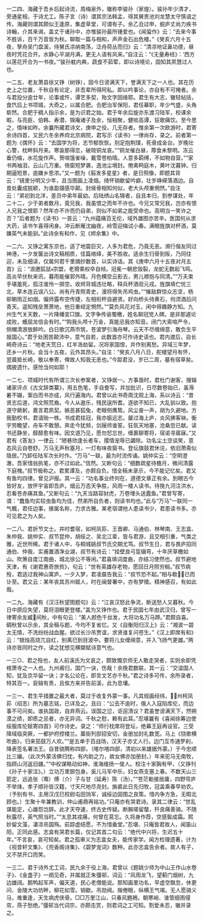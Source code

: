 <!-- { "loadSidebar": true } -->
一二四、海藏于吾乡后起诗流，周梅泉外，辙称李骏孙（家煌）。骏孙年少清才，旁通星相，于诗尤工。陈子言（诗）谓其宗法韩孟，得其舅贵池刘龙慧太守慎谙之传。海藏则谓其颇似王逢原，集虚草堂，可谓有子。余乙丑过申，蜕庐丈尚力疾书诗翰，介其来谒，盖丈于诸孙中，亦惟骏孙最所锺爱也。《闻蛩作》云：“去来今事不胜诉，百千万音皆为秋。聊取一篇与相和，声声金石出危楼。”《癸亥六月十五夜，孥舟吴门盘溪，侍舅氏凉纳南荡，泛舟荷丛而归》云：“清凉地证鼻功德，昼夜时凭花合开。水静心平湖月满，更无人语有风来。”自注云：“《无量寿经》：‘西方以莲花开合为一书夜。’”骏孙躭内典，蔬食不茹荤，即以诗境论，固知其夙慧过人也。

一二五、老友萧县徐又铮（树铮），固今日谤满天下，誉满天下之一人也。其在历史上之位置，千秋自有论定，非吾辈所得阿私。即以吟事论，亦自有不可掩者。余与君投分逾廿年，论事或忤，谭艺多契，殆文字因缘耶。君生有大志，辙轻帖括，食饩后上书项城，大奇之，以属合肥。合肥治军保阳，君任幕职，年少气盛，头角崭然。合肥于稠人指示余，是为识君之始。君于年余后旋亦东渡习陆军，校课余暇，与亮臣、伯韩、寿潜、锦庵诸子及余，恒相聚，健啖高谭，狂歌痛饮。至今思之，情味如昨。余曩所藏君诗文，庚申之役，几无存者。惟余第一次欧游时，君寄余诗四首，又民六冬余养疴北京病院，君写示《读书》一律尚存，录之。前者第一题为《偶怀》云：“去国学为将，志节郁恢恢。刖足抱荆璞，死骨成金台。岁晚壮心警，枕畔斜月来。寒衾那得恋，破晓铜龙哀。”“铜龙催白昼，蓐食未黎明。冻云垂仍缩，水花旋作声。贺喧饿雀噪，戴雪苍柏晴。人意多羁缚，不如物自营。”“家书两袖泪，云山几万重。倚窗短梦袭，逸池尘境封。倦禽眄庭木，黄叶沈暮钟。归期逼短景，逾嫌乡思浓。”又一题为《翦发多星星》者，是日照像，即题其背云：“镜里分明又少年，且当图画上凌烟。绮怀销歇留吟癖，壮岁峥嵘落酒边。自昔处囊成脱颖，为谁盈镊感华颠。封侯骨相知何似，老大头颅重惘然。”自注云：“弟初到北洋，差员中弟年最幼。后陆绣山名锦者，自且本归，到参谋处，年二十二，少于弟者数月，竟兄我，我虽恨之而年不许也。今兄又常兄我，岂亦有恨人兄我之恨耶？然年亦不许而仍自弟，则似不如弟之能受命也。高明当一笑许之否？”后者题为《读书》一首云：“九州蕴痛百无伦，域外雄图亦苦辛。医国何从求大药，读书乍喜得闲身。冲云断雁沈幽夜，岭雪迎梅试小春。满眼旌旗对杯酒，莫嫌英气未能驯。”此诗余有和作，见《烬余集》中。

一二六、又铮之寓东京也，适了地震巨灾，人多为君危，乃竟无恙。濒行偕友同过神港，一夕发箧出诗文稿相质，佳篇络绎，美不胜收。适余生归骨到阪，乃同往迎，未及细读，仅属何君千里摘抄数首，以实诗话。其《庚申六月十五夜对月五首》云：“浪邀狐鼠宗盟，老猾乘权卒自倾。冠冕一朝悲毁裂，龙蛇无数起飞鸣。高炎早伏秋来讯，暮雨能催郭外晴。月色横空云影去，男儿襟抱与同清。”“万夫束手堪羞死，孤注谁怜一掷空。收烬背城违壮略，释兵杯酒诳元戎。旌旗填伫忧三北，草木连云误八公。尚有丹青照青史，漫将得失吊鸡虫。”“摧敌群惊众志坚，杨邨朝雨正如烟。偏师露布空传捷，左相衔杯自避贤。好向桥头待黄石，何须酒后问青天。遥知残垒萧萧地，他日重经定惘然。”“莫负风花对玉，闲中得趣静方知。九州生气关天数，一片降幡变□旗。文字争传谕蜀檄，姓名聊冠党人碑。是非那遽论成败，蠖屈龙信会有时。”“购我头颅十万金，真能忌我亦知音。闭门大索喧严令，侧帽清游放醉吟。白日歌沉燕市筑，苍波梦引海舟琴。云天不尽缠绵意，敢负生平报国心。”君于处困苦颠沛中，意气自若，此数首亦可作诗史读也。君内渡后，自长崎奇诗云：“地老天荒日，红羊浩劫留。况将家国恨，并作别离愁。异域三年梦，还乡一片秋。会当十五夜，云外其昂头。”自注：“癸亥八月八日，舵楼望月有怀，翌晨抵长崎，敬以奉寄，俾故人知我无恙也。”今距君没，岁已二周，墓有宿草矣。偶披遗什。感怆当何如耶！

一二七、项城时代有所谓三次长参案者，又铮居一。方事亟时，君杜门谢客，搜辑诸家评点《古文辞类纂》，用五色笔，手自誊写，并加批识，日尽数卷始已，虽溽暑不辍，案白而书亦成，风行遍海内。君曾以此书奇周沈观上海，系以诗云：“昔贤志后道，鸿文照荒裔。今人从遨乐，残民逞所耆。逐欲不知已，大乱驯以致。抱道守厥躬，嘉言君夙契。嫉恶甚狐兔，老眼侧鹰鸷。风尘奋一声，胡为久避地。方我勤校书，君请贻一帙。书成君挂冠，我亦振远志。屡过海上庐，炎风拂客袂。衡宇劳瞻望，舟车不敢憩。奔走今犹频，剑屦师谁誓。狂氛天地塞，沧桑忽已献。读书还静坐，醇醇愈有味。因文道乃见，愿勿恝忘世。缠裹聊寄将，宿诺寻寤寐。”又君有《答友》一律云：“陋巷欣逢长者车，撄情宠辱已蠲除。功名尘土空谈笑，意态风云自卷舒。万马无声秋塞月，一灯有味夜窗书。登坛旗鼓君休诧，依旧萧斋似隐居。”乃卸任陆军次长时作。“万马”一联，最为时流传诵。姚仲实云：“空明澄澈，吾家惜翁执笔，亦不过如此。”信然。又断句云：“细数疏星待檐月，微间清露下庭槐。”叔节极称之。君累谭及，亦颇自负。惜全稿未录示，今不能记忆矣。君又有鱼均四律。曾见沪报。其一云：“功名事业终何在，道德文章正有余。到眼古今皆好友，放怀宇宙即吾庐。烟云万态天争胜，风雨一楼人读书。待挽九河注洪水，忍看苍赤痛其鱼。”又断句云：“九天当路容豺虎，万卷埋头送蠹鱼。”君曾写寄，谓：“蠢鱼均实较虫鱼均为佳，然弟所自负者，则读书均也。”此与“万马”一联同一气概，君任边事，掾属名称，力求古雅。某老宿谓他人患读书少，君患读书多。亦可见君之为人矣。

一二八、君折节文士。并时耆宿，如柯凤荪、王晋卿、马通伯、林琴南、王志盒、朱仲我、姚仲实、叔节昆仲，胡绥之、吴北江辈，皆与君游，且交相引重，气类之雅，近世所稀。君于诸人中，与桐城姚叔节氏交期尤笃。叔节生日，君与畏庐招同通伯、仲我、实甫置酒净业湖，叔节有诗云：“挂壁良弓踅辍弯，十年厌草檄如山。吹箫自度江南曲，城北徐公不等闲。”君喜填词度曲，亦结习使然也。叔节避地天津，有《谢君惠奇旅赀》，句云：“世有英雄存老物，愿回日月照穷榈。”叔节病殁，君适过我神山寓庐。一夕入梦，君凌晨告我云：“叔节恐不起。”相与欷，已而讣至。君又云：某年丧其苏州姬人，时在闽督署中，亦有梦徵。精神感召，有如此哉。

一二九、海藏有《汉汪秋望图题句》云：“江哀汉怒此争流，断送愁人又暮秋。今日中原应失望，莫将泪眼更登楼。”盖为又铮作也。君于民国七年由武汉归，曾写一律寄余友臧间秋，中有句云：“美人颜色千丝发，大将功名万马蹄。”君颇自喜。碉秋曾以示余，其全稿与题，今均不复省忆。又《自衡阳归汉上》云：“湘波一碧太无情，不洗纷纷战血腥。欲过长沙吊贾谊，求贤谁复问苍生。”《汉上即席有和》云：“银烛高烧兀自红，别离已到目波中。要将儿女缠绵意，并入飞扬气更雄。”两诗亦皆同时之作，读之犹想见横槊赋诗意气也。

一三○、君之殁也，友人前溪氏为文哀之，颇致慨京师无人敢走哭者，实则余即凭棺萧寺之一人也。九州甫归，国门一诀，伤哉！余挽君数联，其一云：“交谊国人知，犹及京华留一诀；才名公论在，即言文艺亦千秋。”君之诗多可传，余所录者，特其百一。裒辑有责，且俟方来并告前溪，此为息壤。

一三一、君生平措置之最大者，莫过于收复外蒙一事。凡其规画经纬，州柯凤荪（绍忞）所为墓志铭，已详及之。且曰：“公去不逾时，俄人入寇陷库伦，而边事不可问矣。谁执国政，自弃燕云。误国之愆，讵逭清议？君虽誉谤满天下，然朔漠之绩，即质之忌者，亦无异词。千秋之慰，赖有此耳。”忍堪曩有《喜闻徐筹边使绥服库伦赋寄四首》可作诗史。录之：“师行枕席将登坛，绝幕王庭再设官。三受降域临突厥，一都护府控楼兰。藁街列邸招安切，金册加封礼数宽。马上《铙歌横吹曲》，归来笳鼓万人欢。”“是五单于百战场，汉天子亦丈人行。边门互市通罗刹，降表签名署法王。自昔骁腾称四部，（喀尔喀四部，清初以来雄据外蒙。）于今忠顺比三孃。（此次外蒙活佛归忱，有内助之力，故女佛亦加册封。）年来驼马无南牧，指顾山河返旧疆。”“中权谋略动如神，淮海维扬一俊人。校注十家胸有甲，（又铮刊《孙子十家注》。）立功万里胆包身。奚儿马军中乐，妇女燕支塞上春。不数天山三箭定，远追张（骞）傅（介）子与甘（延寿）陈（汤）。”“苍茫勒接居庸，四野穹庐不举烽。孝子顺孙皆汉籍，寸天尺地尽尧封。旃裘此日先归牧，冠盖乘春早劝农。（予别有书，主用汉戊巳校尉屯田饷军，诚绥边固围之良策。惜内争方急，无暇北顾也。）生聚十年兼教训，仲山甫鼎再铭功。”只庵亦有哭君诗。录其二律云：“世乱谋能定，心雄怨岂辞。此才天夺速，终古史传疑。断腕嗟留螫，歼良痛善骑。不随秋露尽，英气照当时。”“太息其戎痛，何曾在莒忘。久将身作荐，空感鬓成霜。熙妙留文藻，凄凉吊国殇。前踪虚结愿，不为惜垂堂。”忍堪、只庵皆君故人，闻笛山阳，正同此感。志盒有哭君长篇，仅记其首二句云：“绝代中兴将，生迟五十年。”不言哀，哀可知矣。君之孤审义为志盒女夫，能传家学。闻方检理遗著，计为《视昔轩文集》、《兜香阁诗集》、《碧梦宠词》数种。此亦志盒告余者。故人有子，又不禁开口而笑。

一三二、君于诗外尤工词，民九余于役上海，君曾以《题姚少师为中山王作山水卷子》、《金盏子》一阕见奇，并属就正朱彊邨，词云：“风雨龙飞，望蓟门烟树，九边雄阔。鹅鸭起军声，偏天道，民心老僧能说。那知画里功名，早虚空飘忽，休更问、金陵大功坊畔，柳花如雪。销歇。吊勋阀。揩倦眼，纵横王气竭。无人愿骑义马，难重逢，天生病虎侠骨。□□万里江山，只春风鶗鴂。朝寒峭、谁管细雨侵帘，燕子愁绝。”彊邨当代词宗，亦颇击赏，则君词之工可知。割爱未忍，辙并录之。

